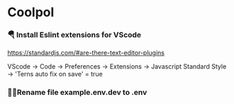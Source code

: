 # Coolpol

### 🪂 Install Eslint extensions for VScode
https://standardjs.com/#are-there-text-editor-plugins

VScode -> Code -> Preferences -> Extensions -> Javascript Standard Style -> 'Terns auto fix on save' = true

### 🧗‍♀️Rename file example.env.dev to .env

